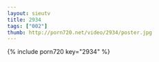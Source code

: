 ```yaml
--- 
layout: sieutv
title: 2934
tags: ["002"]
thumb: http://porn720.net/video/2934/poster.jpg
---
```

{% include porn720 key="2934" %} 
